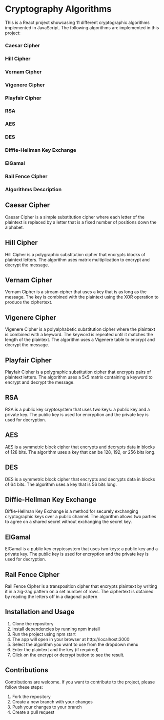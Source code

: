 
# Cryptography Algorithms
This is a React project showcasing 11 different cryptographic algorithms implemented in JavaScript. The following algorithms are implemented in this project:

### Caesar Cipher
### Hill Cipher
### Vernam Cipher
### Vigenere Cipher
### Playfair Cipher
### RSA
### AES
### DES
### Diffie-Hellman Key Exchange
### ElGamal
### Rail Fence Cipher
### Algorithms Description

## Caesar Cipher
Caesar Cipher is a simple substitution cipher where each letter of the plaintext is replaced by a letter that is a fixed number of positions down the alphabet.

## Hill Cipher
Hill Cipher is a polygraphic substitution cipher that encrypts blocks of plaintext letters. The algorithm uses matrix multiplication to encrypt and decrypt the message.

## Vernam Cipher
Vernam Cipher is a stream cipher that uses a key that is as long as the message. The key is combined with the plaintext using the XOR operation to produce the ciphertext.

## Vigenere Cipher
Vigenere Cipher is a polyalphabetic substitution cipher where the plaintext is combined with a keyword. The keyword is repeated until it matches the length of the plaintext. The algorithm uses a Vigenere table to encrypt and decrypt the message.

## Playfair Cipher
Playfair Cipher is a polygraphic substitution cipher that encrypts pairs of plaintext letters. The algorithm uses a 5x5 matrix containing a keyword to encrypt and decrypt the message.

## RSA
RSA is a public key cryptosystem that uses two keys: a public key and a private key. The public key is used for encryption and the private key is used for decryption.

## AES
AES is a symmetric block cipher that encrypts and decrypts data in blocks of 128 bits. The algorithm uses a key that can be 128, 192, or 256 bits long.

## DES
DES is a symmetric block cipher that encrypts and decrypts data in blocks of 64 bits. The algorithm uses a key that is 56 bits long.

## Diffie-Hellman Key Exchange
Diffie-Hellman Key Exchange is a method for securely exchanging cryptographic keys over a public channel. The algorithm allows two parties to agree on a shared secret without exchanging the secret key.

## ElGamal
ElGamal is a public key cryptosystem that uses two keys: a public key and a private key. The public key is used for encryption and the private key is used for decryption.

## Rail Fence Cipher
Rail Fence Cipher is a transposition cipher that encrypts plaintext by writing it in a zig-zag pattern on a set number of rows. The ciphertext is obtained by reading the letters off in a diagonal pattern.


## Installation and Usage
1. Clone the repository
2. Install dependencies by running npm install
3. Run the project using npm start
4. The app will open in your browser at http://localhost:3000
5. Select the algorithm you want to use from the dropdown menu
6. Enter the plaintext and the key (if required)
7. Click on the encrypt or decrypt button to see the result.


## Contributions
Contributions are welcome. If you want to contribute to the project, please follow these steps:

1. Fork the repository
2. Create a new branch with your changes
3. Push your changes to your branch
4. Create a pull request